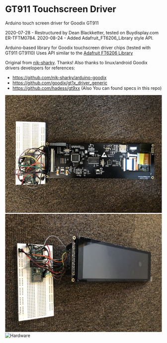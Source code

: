 # GT911 Touchscreen Driver
Arduino touch screen driver for Goodix GT911

2020-07-28 - Restructured by Dean Blackketter, tested on Buydisplay.com ER-TFTM0784.
2020-08-24 - Added Adafruit_FT6206_Library style API.

Arduino-based library for Goodix touchscreen driver chips (tested with GT911 GT9110)
Uses API similar to the [Adafruit FT6206 Library](https://github.com/adafruit/Adafruit_FT6206_Library) 

Original from [nik-sharky](https://github.com/nik-sharky/arduino-goodix). Thanks!  Also thanks to linux/android Goodix drivers developers for references:

* https://github.com/nik-sharky/arduino-goodix
* https://github.com/goodix/gt1x_driver_generic
* https://github.com/hadess/gt9xx (Also You can found specs in this repo)

![Hardware](https://github.com/blackketter/GT911/blob/master/img/ER-TFTM0784_back.jpg)
![Hardware](https://github.com/blackketter/GT911/blob/master/img/ER-TFTM0784_front.jpg)
![Hardware](https://github.com/blackketter/GT911/blob/master/img/lenovoTC.jpg)
